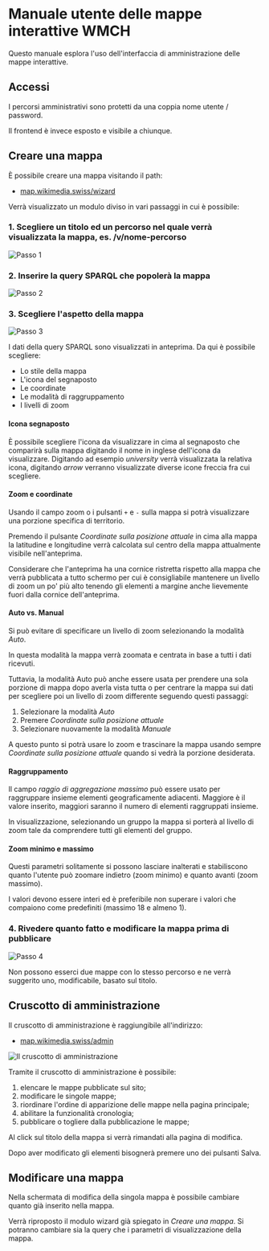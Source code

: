 # Manuale utente delle mappe interattive WMCH

Questo manuale esplora l'uso dell'interfaccia di amministrazione delle mappe interattive.

## Accessi

I percorsi amministrativi sono protetti da una coppia nome utente / password.

Il frontend è invece esposto e visibile a chiunque.

## Creare una mappa

È possibile creare una mappa visitando il path:

- [map.wikimedia.swiss/wizard](https://map.wikimedia.swiss/wizard)

Verrà visualizzato un modulo diviso in vari passaggi in cui è possibile:

### 1. Scegliere un titolo ed un percorso nel quale verrà visualizzata la mappa, es. /v/nome-percorso

![Passo 1](/wizard/man/_media/wizard-01.png)

### 2. Inserire la query SPARQL che popolerà la mappa

![Passo 2](/wizard/man/_media/wizard-02.png)

### 3. Scegliere l'aspetto della mappa

![Passo 3](/wizard/man/_media/wizard-03.png)

I dati della query SPARQL sono visualizzati in anteprima. Da qui è possibile scegliere:

- Lo stile della mappa
- L'icona del segnaposto
- Le coordinate
- Le modalità di raggruppamento
- I livelli di zoom

#### Icona segnaposto

È possibile scegliere l'icona da visualizzare in cima al segnaposto che comparirà sulla mappa digitando il nome in inglese dell'icona da visualizzare. Digitando ad esempio *university* verrà visualizzata la relativa icona, digitando *arrow* verranno visualizzate diverse icone freccia fra cui scegliere.

#### Zoom e coordinate

Usando il campo zoom o i pulsanti `+` e `-` sulla mappa si potrà visualizzare una porzione specifica di territorio.

Premendo il pulsante *Coordinate sulla posizione attuale* in cima alla mappa la latitudine e longitudine verrà calcolata sul centro della mappa attualmente visibile nell'anteprima.

Considerare che l'anteprima ha una cornice ristretta rispetto alla mappa che verrà pubblicata a tutto schermo per cui è consigliabile mantenere un livello di zoom un po' più alto tenendo gli elementi a margine anche lievemente fuori dalla cornice dell'anteprima.

#### Auto vs. Manual

Si può evitare di specificare un livello di zoom selezionando la modalità *Auto*.

In questa modalità la mappa verrà zoomata e centrata in base a tutti i dati ricevuti.

Tuttavia, la modalità Auto può anche essere usata per prendere una sola porzione di mappa dopo averla vista tutta o per centrare la mappa sui dati per scegliere poi un livello di zoom differente seguendo questi passaggi:

1. Selezionare la modalità *Auto*
2. Premere *Coordinate sulla posizione attuale*
3. Selezionare nuovamente la modalità *Manuale*

A questo punto si potrà usare lo zoom e trascinare la mappa usando sempre *Coordinate sulla posizione attuale* quando si vedrà la porzione desiderata.


#### Raggruppamento

Il campo *raggio di aggregazione massimo* può essere usato per raggruppare insieme elementi geograficamente adiacenti. Maggiore è il valore inserito, maggiori saranno il numero di elementi raggruppati insieme.

In visualizzazione, selezionando un gruppo la mappa si porterà al livello di zoom tale da comprendere tutti gli elementi del gruppo.


#### Zoom minimo e massimo

Questi parametri solitamente si possono lasciare inalterati e stabiliscono quanto l'utente può zoomare indietro (zoom minimo) e quanto avanti (zoom massimo).

I valori devono essere interi ed è preferibile non superare i valori che compaiono come predefiniti (massimo 18 e almeno 1).


### 4. Rivedere quanto fatto e modificare la mappa prima di pubblicare

![Passo 4](/wizard/man/_media/wizard-04.png)

Non possono esserci due mappe con lo stesso percorso e ne verrà suggerito uno, modificabile, basato sul titolo.

## Cruscotto di amministrazione

Il cruscotto di amministrazione è raggiungibile all'indirizzo:

- [map.wikimedia.swiss/admin](https://map.wikimedia.swiss/admin)

![Il cruscotto di amministrazione](/wizard/man/_media/admin-01.png)

Tramite il cruscotto di amministrazione è possibile:

1. elencare le mappe pubblicate sul sito;
2. modificare le singole mappe;
3. riordinare l'ordine di apparizione delle mappe nella pagina principale;
4. abilitare la funzionalità cronologia;
5. pubblicare o togliere dalla pubblicazione le mappe;

Al click sul titolo della mappa si verrà rimandati alla pagina di modifica.

Dopo aver modificato gli elementi bisognerà premere uno dei pulsanti Salva.

## Modificare una mappa

Nella schermata di modifica della singola mappa è possibile cambiare quanto già inserito nella mappa.

Verrà riproposto il modulo wizard già spiegato in *Creare una mappa*. Si potranno cambiare sia la query che i parametri di visualizzazione della mappa.

